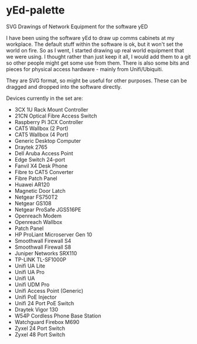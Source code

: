 # yEd-palette
SVG Drawings of Network Equipment for the software yED

I have been using the software yEd to draw up comms cabinets at my workplace. The default stuff within the software is ok, but it won't set the world on fire. So as I went, I started drawing up real world equipment that we were using. I thought rather than just keep it all, I would add them to a git so other people might get some use from them. There is also some bits and pieces for physical access hardware - mainly from Unifi/Ubiquiti.

They are SVG format, so might be useful for other purposes. These can be dragged and dropped into the software directly. 

Devices currently in the set are:
- 3CX 1U Rack Mount Controller
- 21CN Optical Fibre Access Switch
- Raspberry Pi 3CX Controller
- CAT5 Wallbox (2 Port)
- CAT5 Wallbox (4 Port)
- Generic Desktop Computer
- Draytek 2765
- Dell Aruba Access Point
- Edge Switch 24-port
- Fanvil X4 Desk Phone
- Fibre to CAT5 Converter
- Fibre Patch Panel
- Huawei AR120
- Magnetic Door Latch
- Netgear FS750T2
- Netgear GS108
- Netgear ProSafe JGS516PE
- Openreach Modem
- Openreach Wallbox
- Patch Panel
- HP ProLiant Microserver Gen 10
- Smoothwall Firewall S4
- Smoothwall Firewall S8
- Juniper Networks SRX110
- TP-LINK TL-SF1000P
- Unifi UA Lite
- Unifi UA Pro
- Unifi UA
- Unifi UDM Pro
- Unifi Access Point (Generic)
- Unifi PoE Injector
- Unifi 24 Port PoE Switch
- Draytek Vigor 130
- W54P Cordless Phone Base Station
- Watchguard Firebox M690
- Zyxel 24 Port Switch
- Zyxel 48 Port Switch

